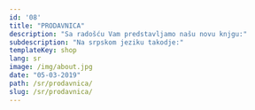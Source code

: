```yaml
---
id: '08'
title: "PRODAVNICA"
description: "Sa radošću Vam predstavljamo našu novu knjgu:"
subdescription: "Na srpskom jeziku takodje:"
templateKey: shop
lang: sr
image: /img/about.jpg
date: "05-03-2019"
path: /sr/prodavnica/
slug: /sr/prodavnica/
---
```


